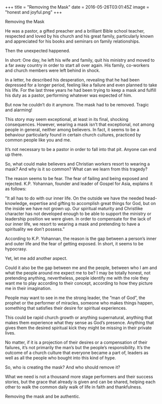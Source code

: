 +++
title = "Removing the Mask"
date = 2016-05-26T03:01:45Z
image = "honest and joyful.png"
+++

Removing the Mask

He was a pastor, a gifted preacher and a brilliant Bible school teacher, respected and loved by his church and his great family, particularly known and appreciated for his books and seminars on family relationships.

Then the unexpected happened.

In short: One day, he left his wife and family, quit his ministry and moved to a far away country in order to start all over again. His family, co-workers and church members were left behind in shock.

In a letter, he described his desperation, revealing that he had been depressed for a longer period, feeling like a failure and even planned to take his life. For the last three years he had been trying to keep a mask and fulfill his duty as a pastor, performing whatever was expected of him.

But now he couldn’t do it anymore. The mask had to be removed. Tragic and alarming!

This story may seem exceptional, at least in its final, shocking consequences. However, wearing a mask isn’t that exceptional, not among people in general, neither among believers. In fact, it seems to be a behaviour particularly found in certain church cultures, practiced by common people like you and me.

It’s not necessary to be a pastor in order to fall into that pit. Anyone can end up there.

So, what could make believers and Christian workers resort to wearing a mask? And why is it so common? What can we learn from this tragedy?

The reason seems to be fear. The fear of failing and being exposed and rejected. K.P. Yohannan, founder and leader of Gospel for Asia, explains it as follows:

”It all has to do with our inner life. On the outside we have the needed head-knowledge, expertise and gifting to accomplish great things for God, but on the inside we have not grown up. Our spiritual maturity and Christlike character has not developed enough to be able to support the ministry or leadership position we were given. In order to compensate for the lack of our inner life, we resort to wearing a mask and pretending to have a spirituality we don’t possess.”

According to K.P. Yohannan, the reason is the gap between a person’s inner and outer life and the fear of getting exposed. In short, it seems to be hypocrasy.

Yet, let me add another aspect.

Could it also be the gap between me and the people, between who I am and what the people around me expect me to be? I may be totally honest, not pretending anything, nevertheless, people identify me with the role they want me to play according to their concept, according to how they picture me in their imagination.

People may want to see in me the strong leader, the ”man of God”, the prophet or the performer of miracles, someone who makes things happen, something that satisfies their desire for spiritual experiences.

This could be rapid church growth or anything supernatural, anything that makes them experience what they sense as God’s presence. Anything that gives them the desired spiritual kick they might be missing in their private lives.

No matter, if it is a projection of their desires or a compensation of their failures, it’s not primarily the man’s but the people’s responsibility.
It’s the outcome of a church culture that everyone became a part of, leaders as well as all the people who bought into this kind of hype.

So, who is creating the mask? And who should remove it?

What we need is not a thousand more stage performers and their success stories, but the grace that already is given and can be shared,  helping each other to walk the common daily walk of life in faith and thankfulness.

Removing the mask and be authentic.
